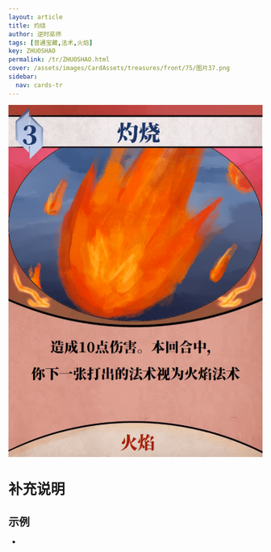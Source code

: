 ```yaml
---
layout: article
title: 灼烧
author: 逆时巫师
tags: [普通宝藏,法术,火焰]
key: ZHUOSHAO
permalink: /tr/ZHUOSHAO.html
cover: /assets/images/CardAssets/treasures/front/75/图片37.png
sidebar:
  nav: cards-tr
---
```

![](/assets/images/CardAssets/treasures/front/75/图片37.png)

# 补充说明



## 示例
* 